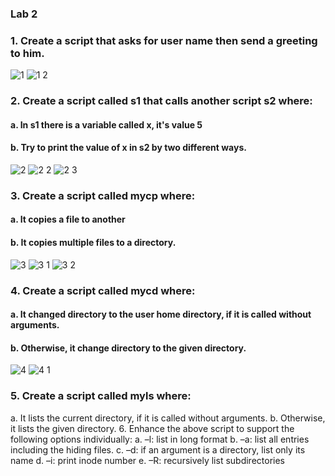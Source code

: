 ### Lab 2

### 1. Create a script that asks for user name then send a greeting to him.
![1](https://github.com/menna-abdallah/Linux-Bash/assets/139376864/52814562-1c26-43ba-82c9-35fd77f83671)
![1 2](https://github.com/menna-abdallah/Linux-Bash/assets/139376864/3a2f11f1-1023-46d3-b604-601f2de8d6fe)

### 2. Create a script called s1 that calls another script s2 where:
#### a. In s1 there is a variable called x, it's value 5
#### b. Try to print the value of x in s2 by two different ways.

![2](https://github.com/menna-abdallah/Linux-Bash/assets/139376864/e930e3d3-d7f7-4cf4-889a-8f5ad2fa9ebd)
![2 2](https://github.com/menna-abdallah/Linux-Bash/assets/139376864/1b6b3180-e3de-45ab-bfca-78b4fe1c0147)
![2 3](https://github.com/menna-abdallah/Linux-Bash/assets/139376864/1832e2e6-c170-4fe6-86b4-daa354579332)

### 3. Create a script called mycp where:
#### a. It copies a file to another
#### b. It copies multiple files to a directory.
![3](https://github.com/menna-abdallah/Linux-Bash/assets/139376864/196f3149-3859-409a-bf77-9b95e1ded7e5)
![3 1](https://github.com/menna-abdallah/Linux-Bash/assets/139376864/3f5f117d-c94f-4175-8398-c49ee9e033ac)
![3 2](https://github.com/menna-abdallah/Linux-Bash/assets/139376864/2f74067a-5fc0-40eb-801f-c06cb82ca558)

### 4. Create a script called mycd where:
#### a. It changed directory to the user home directory, if it is called without arguments.
#### b. Otherwise, it change directory to the given directory.
![4](https://github.com/menna-abdallah/Linux-Bash/assets/139376864/ea3c8a0b-6d7e-4c46-b4dd-388d5891492c)
![4 1](https://github.com/menna-abdallah/Linux-Bash/assets/139376864/4e084789-002c-42dd-9da1-93271d8719ff)

### 5. Create a script called myls where:
a. It lists the current directory, if it is called without arguments.
b. Otherwise, it lists the given directory.
6. Enhance the above script to support the following options individually:
a. –l: list in long format
b. –a: list all entries including the hiding files.
c. –d: if an argument is a directory, list only its name
d. –i: print inode number
e. –R: recursively list subdirectories
